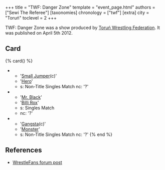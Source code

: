 +++
title = "TWF: Danger Zone"
template = "event_page.html"
authors = ["Sewi The Referee"]
[taxonomies]
chronology = ["twf"]
[extra]
city = "Toruń"
toclevel = 2
+++

TWF: Danger Zone was a show produced by [Toruń Wrestling Federation](@/o/twf.md). It was published on April 5th 2012.

## Card

{% card() %}
- - '[Small Jumper](@/w/small-jumper.md)(c)'
  - '[Hero](@/w/pj-blake.md)'
  - s: Non-Title Singles Match
    nc: '?'
- - '[Mr. Black](@/w/mr-black.md)'
  - '[Billi Rox](@/w/corin-mear.md)'
  - s: Singles Match
  - nc: '?'
- - '[Gangsta](@/w/gangsta.md)(c)'
  - '[Monster](@/w/chris-hunter.md)'
  - s: Non-Title Singles Match
    nc: '?'
{% end %}

## References 

* [WrestleFans forum post](https://wrestlefans.pl/forum/viewtopic.php?f=59&t=28857)
